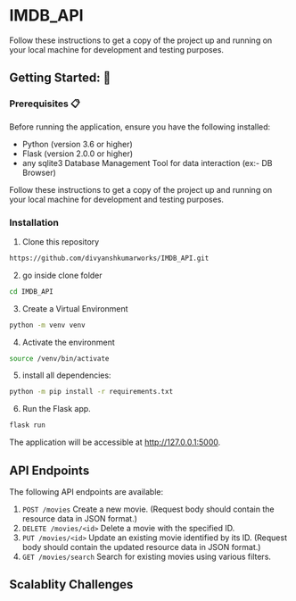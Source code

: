 # IMDB_API

Follow these instructions to get a copy of the project up and running on your local machine for development and testing purposes.

## Getting Started: 🚀

### Prerequisites 📋
Before running the application, ensure you have the following installed:

- Python (version 3.6 or higher)
- Flask (version 2.0.0 or higher)
- any sqlite3 Database Management Tool for data interaction (ex:- DB Browser) 

Follow these instructions to get a copy of the project up and running on your local machine for development and testing purposes.

### Installation
1. Clone this repository
 ```bash
 https://github.com/divyanshkumarworks/IMDB_API.git
 ```
2. go inside clone folder
 ```bash
 cd IMDB_API
```
3. Create a Virtual Environment
 ```bash
 python -m venv venv
 ```
4. Activate the environment
 ```bash
 source /venv/bin/activate
 ``` 
5. install all dependencies:
```bash
python -m pip install -r requirements.txt
```

6. Run the Flask app.
```bash
flask run
```
The application will be accessible at http://127.0.0.1:5000.

## API Endpoints

The following API endpoints are available:

1. `POST /movies` Create a new movie. (Request body should contain the resource data in JSON format.)
2. `DELETE /movies/<id>` Delete a movie with the specified ID.
3. `PUT /movies/<id>` Update an existing movie identified by its ID. (Request body should contain the updated resource data in JSON format.)
4. `GET /movies/search` Search for existing movies using various filters.
## Scalablity Challenges
